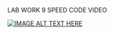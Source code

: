 LAB WORK 9 SPEED CODE VIDEO

[![IMAGE ALT TEXT HERE](https://img.youtube.com/vi/9JNj6bRe02E/0.jpg)](https://www.youtube.com/watch?v=9JNj6bRe02E)
